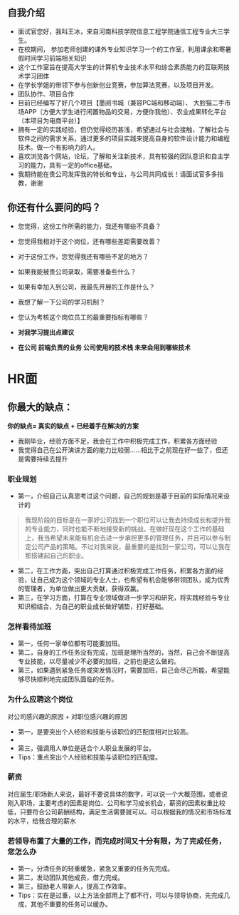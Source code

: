 ## 自我介绍
+ 面试官您好，我叫王冰，来自河南科技学院信息工程学院通信工程专业大三学生。
+ 在校期间， 参加老师创建的课外专业知识学习一个的工作室，利用课余和寒暑假时间学习前端相关知识 
+ 这个工作室旨在提高大学生的计算机专业技术水平和综合素质能力的互联网技术学习团体
+ 在学长学姐的带领下参与创新创业竞赛，参加算法竞赛，以及项目开发。
+ 团队协作、项目合作
+ 目前已经编写了好几个项目【墨阅书城（兼容PC端和移动端）、  大脸猫二手市场APP（方便大学生进行闲置物品的交易，方便你我他）、农业成果转化平台（本项目为电商平台）】  
+ 拥有一定的实践经验，但仍觉得经历甚浅，希望通过与社会接触，了解社会与软件之间的需求关系，通过更多的项目实践来提高自身的软件设计能力和编程技术。做一个有影响力的人。
+ 喜欢浏览各个网站，论坛，了解和关注新技术，具有较强的团队意识和自主学习的能力，具有一定的office基础，
+ 我期待能在贵公司发挥我的特长和专业，与公司共同成长！请面试官多多指教，谢谢

##  你还有什么要问的吗？
+ 您觉得，这份工作所需的能力，我还有哪些不具备？
+ 您觉得我相对于这个岗位，还有哪些差距需要改善？
+ 对于这份工作，您觉得我还有哪些不足的地方？

+ 如果我能被贵公司录取，需要准备些什么？
+ 如果有幸加入到公司，我最先开展的工作是什么？

+ 我想了解一下公司的学习机制？
+ 您认为考核这个岗位员工的最重要指标有哪些？

+ **对我学习提出点建议**
+ **在公司 前端负责的业务 公司使用的技术栈 未来会用到哪些技术**

# HR面

## 你最大的缺点：
**你的缺点= 真实的缺点 + 已经着手在解决的方案**
+ 我刚毕业，经验方面不足，我会在工作中积极完成工作，积累各方面经验
+ 我觉得自己在公开演讲方面的能力比较弱……相比于之前现在好一些了，但还是需要持续去提升
### 职业规划
+ 第一，介绍自己认真思考过这个问题，自己的规划是基于目前的实际情况来设计的
>我现阶段的目标是在一家好公司找到一个职位可以让我去持续成长和提升我的专业能力，同时也能不断地接受新的挑战。在做好现在这个工作的基础上，我当希望未来能有机会去进一步承担更多的管理任务，并且可以参与制定公司产品的策略。不过对我来说，最重要的是找到一家公司，可以让我在那搭建起自己的职业。
+ 第二，在工作方面，突出自己打算通过积极完成工作任务，积累各方面的经验，让自己成为这个领域的专业人士，也希望有机会能够带领团队，成为优秀的管理者，为单位做出更大贡献，获得双赢。
+ 第三，在学习方面，打算在专业领域做进一步学习和研究，将实践经验与专业知识相结合，为自己的职业成长做好铺垫，打好基础。
### 怎样看待加班
+ 第一，任何一家单位都有可能要加班。
+ 第二，自身的工作任务没有完成，加班是理所当然的，当然，自己会不断提高专业技能，以尽量减少不必要的加班，之前也是这么做的。
+ 第三，如果遇到紧急任务或突发情况时，需要加班，自己会尽己所能，希望能够尽快顺利地完成团队面临的任务。
### 为什么应聘这个岗位
 对公司感兴趣的原因 + 对职位感兴趣的原因
+ 第一，是要突出个人经验和技能与该职位的匹配度相对比较高。
+ 
+ 第三，强调用人单位是适合个人职业发展的平台。
+ Tips：重点突出个人经验和技能与该职位的匹配度。
###  薪资
对应届生/职场新人来说，最好不要说具体的数字，可以说一个大概范围，或者说刚入职场，主要考虑的因素是岗位、公司和学习成长机会，薪资的因素权重比较低，只要符合公司薪酬结构，满足生活需要就可以。可以根据我的情况和市场标准的水平，给我合理的薪水

### 若领导布置了大量的工作，而完成时间又十分有限，为了完成任务，您怎么办
+ 第一，分清任务的轻重缓急，紧急又重要的任务先完成。
+ 第二，发动团队其他成员，借力完成。
+ 第三，鼓励老人带新人，提高工作效率。
+ Tips：实在是过重，以上方法全部用上了都不行，可以与领导协商，先完成几成，其他不重要的任务可以缓办。